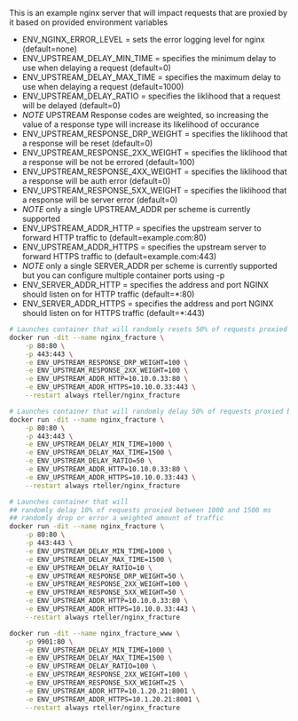 This is an example nginx server that will impact requests that are proxied by it based on provided environment variables
- ENV_NGINX_ERROR_LEVEL = sets the error logging level for nginx (default=none)
- ENV_UPSTREAM_DELAY_MIN_TIME = specifies the minimum delay to use when delaying a request (default=0)
- ENV_UPSTREAM_DELAY_MAX_TIME = specifies the maximum delay to use when delaying a request (default=1000)
- ENV_UPSTREAM_DELAY_RATIO = specifies the liklihood that a request will be delayed (default=0)
- *NOTE* UPSTREAM Response codes are weighted, so increasing the value of a response type will increase its likelihood of occurance
- ENV_UPSTREAM_RESPONSE_DRP_WEIGHT = specifies the liklihood that a response will be reset (default=0)
- ENV_UPSTREAM_RESPONSE_2XX_WEIGHT = specifies the liklihood that a response will be not be errored (default=100)
- ENV_UPSTREAM_RESPONSE_4XX_WEIGHT = specifies the liklihood that a response will be auth error (default=0)
- ENV_UPSTREAM_RESPONSE_5XX_WEIGHT = specifies the liklihood that a response will be server error (default=0)
- *NOTE* only a single UPSTREAM_ADDR per scheme is currently supported
- ENV_UPSTREAM_ADDR_HTTP = specifies the upstream server to forward HTTP traffic to (default=example.com:80)
- ENV_UPSTREAM_ADDR_HTTPS = specifies the upstream server to forward HTTPS traffic to (default=example.com:443)
- *NOTE* only a single SERVER_ADDR per scheme is currently supported but you can configure multiple container ports using -p
- ENV_SERVER_ADDR_HTTP = specifies the address and port NGINX should listen on for HTTP traffic (default=*:80)
- ENV_SERVER_ADDR_HTTPS = specifies the address and port NGINX should listen on for HTTPS traffic (default=*:443)


```bash
# Launches container that will randomly resets 50% of requests proxied by weight
docker run -dit --name nginx_fracture \
    -p 80:80 \
    -p 443:443 \
    -e ENV_UPSTREAM_RESPONSE_DRP_WEIGHT=100 \
    -e ENV_UPSTREAM_RESPONSE_2XX_WEIGHT=100 \
    -e ENV_UPSTREAM_ADDR_HTTP=10.10.0.33:80 \
    -e ENV_UPSTREAM_ADDR_HTTPS=10.10.0.33:443 \
    --restart always rteller/nginx_fracture
```

```bash
# Launches container that will randomly delay 50% of requests proxied between 1000 and 1500 ms
docker run -dit --name nginx_fracture \
    -p 80:80 \
    -p 443:443 \
    -e ENV_UPSTREAM_DELAY_MIN_TIME=1000 \
    -e ENV_UPSTREAM_DELAY_MAX_TIME=1500 \
    -e ENV_UPSTREAM_DELAY_RATIO=50 \
    -e ENV_UPSTREAM_ADDR_HTTP=10.10.0.33:80 \
    -e ENV_UPSTREAM_ADDR_HTTPS=10.10.0.33:443 \
    --restart always rteller/nginx_fracture
```

```bash
# Launches container that will 
## randomly delay 10% of requests proxied between 1000 and 1500 ms
## randomly drop or error a weighted amount of traffic
docker run -dit --name nginx_fracture \
    -p 80:80 \
    -p 443:443 \
    -e ENV_UPSTREAM_DELAY_MIN_TIME=1000 \
    -e ENV_UPSTREAM_DELAY_MAX_TIME=1500 \
    -e ENV_UPSTREAM_DELAY_RATIO=10 \
    -e ENV_UPSTREAM_RESPONSE_DRP_WEIGHT=50 \
    -e ENV_UPSTREAM_RESPONSE_2XX_WEIGHT=100 \
    -e ENV_UPSTREAM_RESPONSE_5XX_WEIGHT=50 \
    -e ENV_UPSTREAM_ADDR_HTTP=10.10.0.33:80 \
    -e ENV_UPSTREAM_ADDR_HTTPS=10.10.0.33:443 \
    --restart always rteller/nginx_fracture
```

```bash
docker run -dit --name nginx_fracture_www \
    -p 9901:80 \
    -e ENV_UPSTREAM_DELAY_MIN_TIME=1000 \
    -e ENV_UPSTREAM_DELAY_MAX_TIME=1500 \
    -e ENV_UPSTREAM_DELAY_RATIO=100 \
    -e ENV_UPSTREAM_RESPONSE_2XX_WEIGHT=100 \
    -e ENV_UPSTREAM_RESPONSE_5XX_WEIGHT=25 \
    -e ENV_UPSTREAM_ADDR_HTTP=10.1.20.21:8001 \
    -e ENV_UPSTREAM_ADDR_HTTPS=10.1.20.21:8001 \
    --restart always rteller/nginx_fracture
```